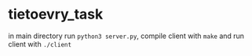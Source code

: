 # tietoevry_task
in main directory run `python3 server.py`, compile client with `make` and run client with `./client`
